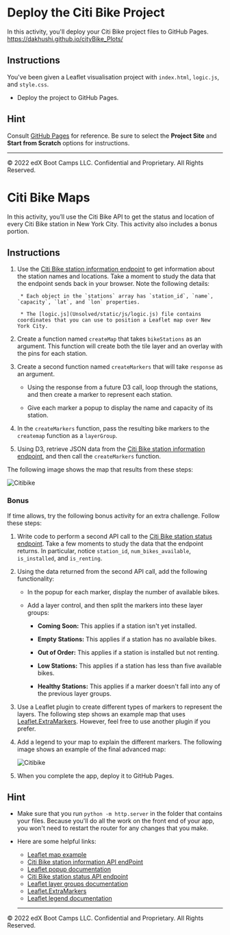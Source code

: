 # Deploy the Citi Bike Project

In this activity, you'll deploy your Citi Bike project files to GitHub Pages.
https://dakhushi.github.io/cityBike_Plots/

## Instructions

You've been given a Leaflet visualisation project with `index.html`, `logic.js`, and `style.css`.

* Deploy the project to GitHub Pages.

## Hint

Consult [GitHub Pages](https://pages.github.com/) for reference. Be sure to select the **Project Site** and **Start from Scratch** options for instructions.

---

© 2022 edX Boot Camps LLC. Confidential and Proprietary. All Rights Reserved.

# Citi Bike Maps

In this activity, you’ll use the Citi Bike API to get the status and location of every Citi Bike station in New York City. This activity also includes a bonus portion.

## Instructions

1. Use the [Citi Bike station information endpoint](https://gbfs.citibikenyc.com/gbfs/en/station_information.json) to get information about the station names and locations. Take a moment to study the data that the endpoint sends back in your browser. Note the following details:

        * Each object in the `stations` array has `station_id`, `name`, `capacity`, `lat`, and `lon` properties.

        * The [logic.js](Unsolved/static/js/logic.js) file contains coordinates that you can use to position a Leaflet map over New York City.

2. Create a function named `createMap` that takes `bikeStations` as an argument. This function will create both the tile layer and an overlay with the pins for each station.

3. Create a second function named `createMarkers` that will take `response` as an argument.

    * Using the response from a future D3 call, loop through the stations, and then create a marker to represent each station.

    * Give each marker a popup to display the name and capacity of its station.

4. In the `createMarkers` function, pass the resulting bike markers to the `createmap` function as a `layerGroup`.

5. Using D3, retrieve JSON data from the [Citi Bike station information endpoint](https://gbfs.citibikenyc.com/gbfs/en/station_information.json), and then call the `createMarkers` function.

The following image shows the map that results from these steps:

![Citibike](Images/44-Citibike_basic.png)

### Bonus

If time allows, try the following bonus activity for an extra challenge. Follow these steps:

1. Write code to perform a second API call to the [Citi Bike station status endpoint](https://gbfs.citibikenyc.com/gbfs/en/station_status.json). Take a few moments to study the data that the endpoint returns. In particular, notice `station_id`, `num_bikes_available`, `is_installed`, and `is_renting`.

2. Using the data returned from the second API call, add the following functionality:

    * In the popup for each marker, display the number of available bikes.

    * Add a layer control, and then split the markers into these layer groups:

        * **Coming Soon:** This applies if a station isn't yet installed.

        * **Empty Stations:** This applies if a station has no available bikes.

        * **Out of Order:** This applies if a station is installed but not renting.

        * **Low Stations:** This applies if a station has less than five available bikes.

        * **Healthy Stations:** This applies if a marker doesn't fall into any of the previous layer groups.

3. Use a Leaflet plugin to create different types of markers to represent the layers. The following step shows an example map that uses [Leaflet.ExtraMarkers](https://github.com/coryasilva/Leaflet.ExtraMarkers). However, feel free to use another plugin if you prefer.

4. Add a legend to your map to explain the different markers. The following image shows an example of the final advanced map:

    ![Citibike](Images/44-Citibike_advanced.png)

5. When you complete the app, deploy it to GitHub Pages.

## Hint

* Make sure that you run `python -m http.server` in the folder that contains your files. Because you'll do all the work on the front end of your app, you won't need to restart the router for any changes that you make.

* Here are some helpful links:

    * [Leaflet map example](https://leafletjs.com/reference-1.7.1.html#map-example)
    * [Citi Bike station information API endPoint](https://gbfs.citibikenyc.com/gbfs/en/station_information.json)
    * [Leaflet popup documentation](http://leafletjs.com/reference.html#popup)
    * [Citi Bike station status API endpoint](https://gbfs.citibikenyc.com/gbfs/en/station_status.json)
    * [Leaflet layer groups documentation](http://leafletjs.com/examples/layers-control/)
    * [Leaflet.ExtraMarkers](https://github.com/coryasilva/Leaflet.ExtraMarkers)
    * [Leaflet legend documentation](http://leafletjs.com/examples/choropleth/#custom-legend-control)

  ---

© 2022 edX Boot Camps LLC. Confidential and Proprietary. All Rights Reserved.

